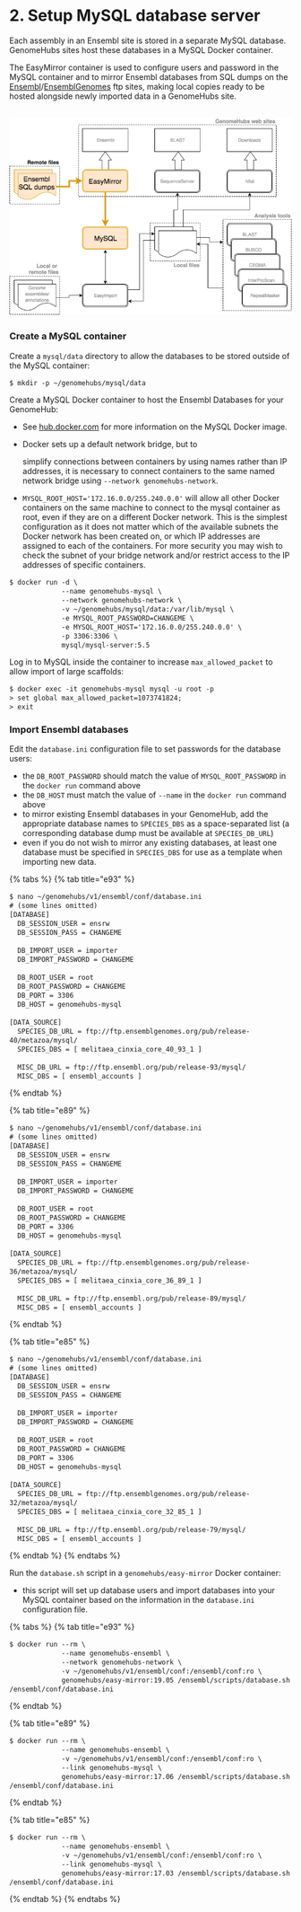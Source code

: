 # 2. Setup MySQL database server

Each assembly in an Ensembl site is stored in a separate MySQL database. GenomeHubs sites host these databases in a MySQL Docker container.

The EasyMirror container is used to configure users and password in the MySQL container and to mirror Ensembl databases from SQL dumps on the [Ensembl](ftp://ftp.ensembl.org/pub)/[EnsemblGenomes](ftp://ftp.ensemblgenomes.org/pub) ftp sites, making local copies ready to be hosted alongside newly imported data in a GenomeHubs site.

## ![](../.gitbook/assets/GenomeHubs%20MySQL.png)

### Create a MySQL container

Create a `mysql/data` directory to allow the databases to be stored outside of the MySQL container:

```text
$ mkdir -p ~/genomehubs/mysql/data
```

Create a MySQL Docker container to host the Ensembl Databases for your GenomeHub:

* See [hub.docker.com](https://hub.docker.com/r/mysql/mysql-server/) for more information on the MySQL Docker image.
* Docker sets up a default network bridge, but to

  simplify connections between containers by using names rather than IP addresses, it is necessary to connect containers to the same named network bridge using `--network genomehubs-network`.

* `MYSQL_ROOT_HOST='172.16.0.0/255.240.0.0'` will allow all other Docker containers on the same machine to connect to the mysql container as root, even if they are on a different Docker network. This is the simplest configuration as it does not matter which of the available subnets the Docker network has been created on, or which IP addresses are assigned to each of the containers. For more security you may wish to check the subnet of your bridge network and/or restrict access to the IP addresses of specific containers.

```text
$ docker run -d \
             --name genomehubs-mysql \
             --network genomehubs-network \
             -v ~/genomehubs/mysql/data:/var/lib/mysql \
             -e MYSQL_ROOT_PASSWORD=CHANGEME \
             -e MYSQL_ROOT_HOST='172.16.0.0/255.240.0.0' \
             -p 3306:3306 \
             mysql/mysql-server:5.5
```

Log in to MySQL inside the container to increase `max_allowed_packet` to allow import of large scaffolds:

```text
$ docker exec -it genomehubs-mysql mysql -u root -p
> set global max_allowed_packet=1073741824;
> exit
```

### Import Ensembl databases

Edit the `database.ini` configuration file to set passwords for the database users:

* the `DB_ROOT_PASSWORD` should match the value of `MYSQL_ROOT_PASSWORD` in the `docker run` command above
* the `DB_HOST` must match the value of `--name` in the `docker run` command above
* to mirror existing Ensembl databases in your GenomeHub, add the appropriate database names to `SPECIES_DBS` as a space-separated list \(a corresponding database dump must be available at `SPECIES_DB_URL`\)
* even if you do not wish to mirror any existing databases, at least one database must be specified in `SPECIES_DBS` for use as a template when importing new data.

{% tabs %}
{% tab title="e93" %}
```text
$ nano ~/genomehubs/v1/ensembl/conf/database.ini
# (some lines omitted)
[DATABASE]
  DB_SESSION_USER = ensrw
  DB_SESSION_PASS = CHANGEME

  DB_IMPORT_USER = importer
  DB_IMPORT_PASSWORD = CHANGEME

  DB_ROOT_USER = root
  DB_ROOT_PASSWORD = CHANGEME
  DB_PORT = 3306
  DB_HOST = genomehubs-mysql

[DATA_SOURCE]
  SPECIES_DB_URL = ftp://ftp.ensemblgenomes.org/pub/release-40/metazoa/mysql/
  SPECIES_DBS = [ melitaea_cinxia_core_40_93_1 ]

  MISC_DB_URL = ftp://ftp.ensembl.org/pub/release-93/mysql/
  MISC_DBS = [ ensembl_accounts ]
```
{% endtab %}

{% tab title="e89" %}
```text
$ nano ~/genomehubs/v1/ensembl/conf/database.ini
# (some lines omitted)
[DATABASE]
  DB_SESSION_USER = ensrw
  DB_SESSION_PASS = CHANGEME

  DB_IMPORT_USER = importer
  DB_IMPORT_PASSWORD = CHANGEME

  DB_ROOT_USER = root
  DB_ROOT_PASSWORD = CHANGEME
  DB_PORT = 3306
  DB_HOST = genomehubs-mysql

[DATA_SOURCE]
  SPECIES_DB_URL = ftp://ftp.ensemblgenomes.org/pub/release-36/metazoa/mysql/
  SPECIES_DBS = [ melitaea_cinxia_core_36_89_1 ]

  MISC_DB_URL = ftp://ftp.ensembl.org/pub/release-89/mysql/
  MISC_DBS = [ ensembl_accounts ]
```
{% endtab %}

{% tab title="e85" %}
```text
$ nano ~/genomehubs/v1/ensembl/conf/database.ini
# (some lines omitted)
[DATABASE]
  DB_SESSION_USER = ensrw
  DB_SESSION_PASS = CHANGEME

  DB_IMPORT_USER = importer
  DB_IMPORT_PASSWORD = CHANGEME

  DB_ROOT_USER = root
  DB_ROOT_PASSWORD = CHANGEME
  DB_PORT = 3306
  DB_HOST = genomehubs-mysql

[DATA_SOURCE]
  SPECIES_DB_URL = ftp://ftp.ensemblgenomes.org/pub/release-32/metazoa/mysql/
  SPECIES_DBS = [ melitaea_cinxia_core_32_85_1 ]

  MISC_DB_URL = ftp://ftp.ensembl.org/pub/release-79/mysql/
  MISC_DBS = [ ensembl_accounts ]
```
{% endtab %}
{% endtabs %}

Run the `database.sh` script in a `genomehubs/easy-mirror` Docker container:

* this script will set up database users and import databases into your MySQL container based on the information in the `database.ini` configuration file.

{% tabs %}
{% tab title="e93" %}
```text
$ docker run --rm \
             --name genomehubs-ensembl \
             --network genomehubs-network \
             -v ~/genomehubs/v1/ensembl/conf:/ensembl/conf:ro \
             genomehubs/easy-mirror:19.05 /ensembl/scripts/database.sh /ensembl/conf/database.ini
```
{% endtab %}

{% tab title="e89" %}
```text
$ docker run --rm \
             --name genomehubs-ensembl \
             -v ~/genomehubs/v1/ensembl/conf:/ensembl/conf:ro \
             --link genomehubs-mysql \
             genomehubs/easy-mirror:17.06 /ensembl/scripts/database.sh /ensembl/conf/database.ini
```
{% endtab %}

{% tab title="e85" %}
```text
$ docker run --rm \
             --name genomehubs-ensembl \
             -v ~/genomehubs/v1/ensembl/conf:/ensembl/conf:ro \
             --link genomehubs-mysql \
             genomehubs/easy-mirror:17.03 /ensembl/scripts/database.sh /ensembl/conf/database.ini
```
{% endtab %}
{% endtabs %}

